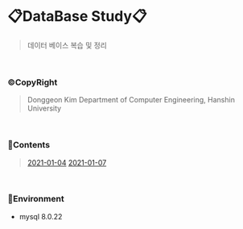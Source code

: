 # 📋DataBase Study📋

> 데이터 베이스 복습 및 정리

<br>

### ©CopyRight

> Donggeon Kim
> Department of Computer Engineering, Hanshin University

<br>

### 📒Contents
> [2021-01-04](https://github.com/DongGeon0908/DataBase/blob/master/sql/2021%2001%2004.sql)
> [2021-01-07](https://github.com/DongGeon0908/DataBase/blob/master/sql/2021%2001%2004.sql)

<br>

### 🔧Environment
  - mysql 8.0.22

<br>
